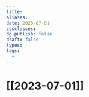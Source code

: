 ```yaml
---
title: 
aliases: 
date: 2023-07-01
cssclasses: 
dg-publish: false
draft: false
types: 
tags: 
  - 
---
```

# [[2023-07-01]]


